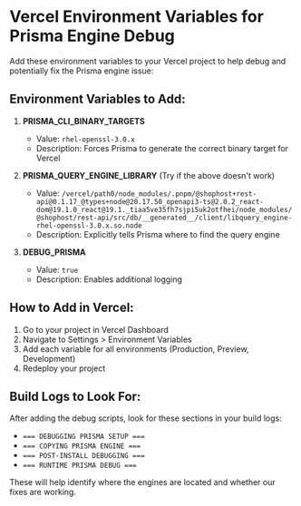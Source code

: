 # Vercel Environment Variables for Prisma Engine Debug

Add these environment variables to your Vercel project to help debug and potentially fix the Prisma engine issue:

## Environment Variables to Add:

1. **PRISMA_CLI_BINARY_TARGETS**

   - Value: `rhel-openssl-3.0.x`
   - Description: Forces Prisma to generate the correct binary target for Vercel

2. **PRISMA_QUERY_ENGINE_LIBRARY** (Try if the above doesn't work)

   - Value: `/vercel/path0/node_modules/.pnpm/@shophost+rest-api@0.1.17_@types+node@20.17.50_openapi3-ts@2.0.2_react-dom@19.1.0_react@19.1._tiaa5ve35fh7sjpi5uk2otfhei/node_modules/@shophost/rest-api/src/db/__generated__/client/libquery_engine-rhel-openssl-3.0.x.so.node`
   - Description: Explicitly tells Prisma where to find the query engine

3. **DEBUG_PRISMA**
   - Value: `true`
   - Description: Enables additional logging

## How to Add in Vercel:

1. Go to your project in Vercel Dashboard
2. Navigate to Settings > Environment Variables
3. Add each variable for all environments (Production, Preview, Development)
4. Redeploy your project

## Build Logs to Look For:

After adding the debug scripts, look for these sections in your build logs:

- `=== DEBUGGING PRISMA SETUP ===`
- `=== COPYING PRISMA ENGINE ===`
- `=== POST-INSTALL DEBUGGING ===`
- `=== RUNTIME PRISMA DEBUG ===`

These will help identify where the engines are located and whether our fixes are working.
